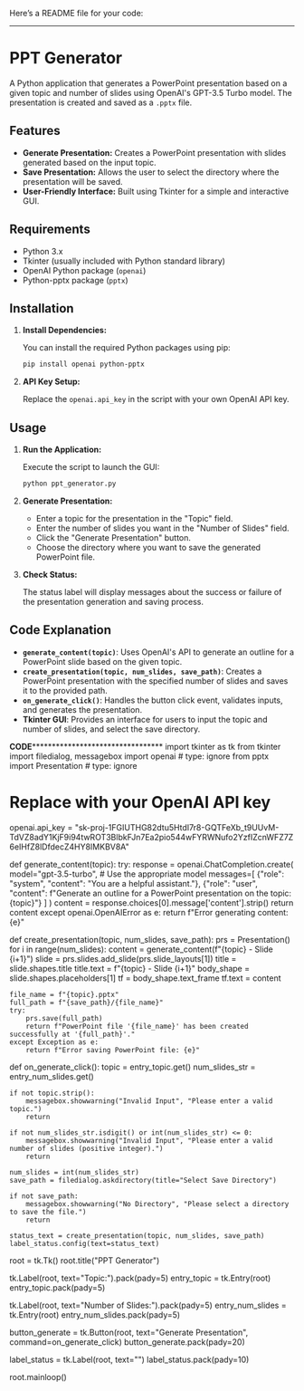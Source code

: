 Here’s a README file for your code:

---

# PPT Generator

A Python application that generates a PowerPoint presentation based on a given topic and number of slides using OpenAI's GPT-3.5 Turbo model. The presentation is created and saved as a `.pptx` file.

## Features

- **Generate Presentation:** Creates a PowerPoint presentation with slides generated based on the input topic.
- **Save Presentation:** Allows the user to select the directory where the presentation will be saved.
- **User-Friendly Interface:** Built using Tkinter for a simple and interactive GUI.

## Requirements

- Python 3.x
- Tkinter (usually included with Python standard library)
- OpenAI Python package (`openai`)
- Python-pptx package (`pptx`)

## Installation

1. **Install Dependencies:**

   You can install the required Python packages using pip:

   ```bash
   pip install openai python-pptx
   ```

2. **API Key Setup:**

   Replace the `openai.api_key` in the script with your own OpenAI API key.

## Usage

1. **Run the Application:**

   Execute the script to launch the GUI:

   ```bash
   python ppt_generator.py
   ```

2. **Generate Presentation:**

   - Enter a topic for the presentation in the "Topic" field.
   - Enter the number of slides you want in the "Number of Slides" field.
   - Click the "Generate Presentation" button.
   - Choose the directory where you want to save the generated PowerPoint file.

3. **Check Status:**

   The status label will display messages about the success or failure of the presentation generation and saving process.

## Code Explanation

- **`generate_content(topic)`**: Uses OpenAI's API to generate an outline for a PowerPoint slide based on the given topic.
- **`create_presentation(topic, num_slides, save_path)`**: Creates a PowerPoint presentation with the specified number of slides and saves it to the provided path.
- **`on_generate_click()`**: Handles the button click event, validates inputs, and generates the presentation.
- **Tkinter GUI**: Provides an interface for users to input the topic and number of slides, and select the save directory.


****************************CODE*************************************************************
import tkinter as tk
from tkinter import filedialog, messagebox
import openai # type: ignore
from pptx import Presentation # type: ignore

# Replace with your OpenAI API key
openai.api_key = "sk-proj-1FGIUTHG82dtu5HtdI7r8-GQTFeXb_t9UUvM-TdVZ8adY1KjF9i94twROT3BlbkFJn7Ea2pio544wFYRWNufo2YzfIZcnWFZ7Z6eIHfZ8lDfdecZ4HY8IMKBV8A"

def generate_content(topic):
    try:
        response = openai.ChatCompletion.create(
            model="gpt-3.5-turbo",  # Use the appropriate model
            messages=[
                {"role": "system", "content": "You are a helpful assistant."},
                {"role": "user", "content": f"Generate an outline for a PowerPoint presentation on the topic: {topic}"}
            ]
        )
        content = response.choices[0].message['content'].strip()
        return content
    except openai.OpenAIError as e:
        return f"Error generating content: {e}"

def create_presentation(topic, num_slides, save_path):
    prs = Presentation()
    for i in range(num_slides):
        content = generate_content(f"{topic} - Slide {i+1}")
        slide = prs.slides.add_slide(prs.slide_layouts[1])
        title = slide.shapes.title
        title.text = f"{topic} - Slide {i+1}"
        body_shape = slide.shapes.placeholders[1]
        tf = body_shape.text_frame
        tf.text = content

    file_name = f"{topic}.pptx"
    full_path = f"{save_path}/{file_name}"
    try:
        prs.save(full_path)
        return f"PowerPoint file '{file_name}' has been created successfully at '{full_path}'."
    except Exception as e:
        return f"Error saving PowerPoint file: {e}"

def on_generate_click():
    topic = entry_topic.get()
    num_slides_str = entry_num_slides.get()
    
    if not topic.strip():
        messagebox.showwarning("Invalid Input", "Please enter a valid topic.")
        return

    if not num_slides_str.isdigit() or int(num_slides_str) <= 0:
        messagebox.showwarning("Invalid Input", "Please enter a valid number of slides (positive integer).")
        return
    
    num_slides = int(num_slides_str)
    save_path = filedialog.askdirectory(title="Select Save Directory")
    
    if not save_path:
        messagebox.showwarning("No Directory", "Please select a directory to save the file.")
        return

    status_text = create_presentation(topic, num_slides, save_path)
    label_status.config(text=status_text)

root = tk.Tk()
root.title("PPT Generator")

tk.Label(root, text="Topic:").pack(pady=5)
entry_topic = tk.Entry(root)
entry_topic.pack(pady=5)

tk.Label(root, text="Number of Slides:").pack(pady=5)
entry_num_slides = tk.Entry(root)
entry_num_slides.pack(pady=5)

button_generate = tk.Button(root, text="Generate Presentation", command=on_generate_click)
button_generate.pack(pady=20)

label_status = tk.Label(root, text="")
label_status.pack(pady=10)

root.mainloop()
